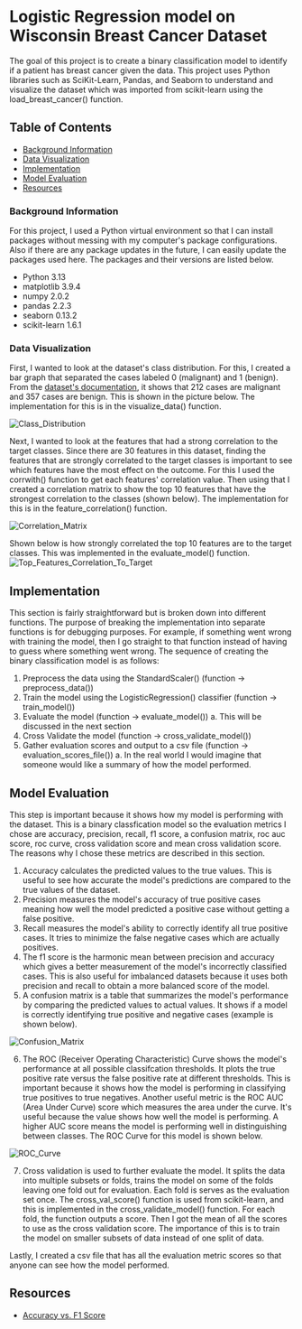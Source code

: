 # Logistic Regression model on Wisconsin Breast Cancer Dataset

The goal of this project is to create a binary classification model to identify if a patient has breast cancer given the data.
This project uses Python libraries such as SciKit-Learn, Pandas, and Seaborn to understand and visualize the dataset which was imported
from scikit-learn using the load_breast_cancer() function.

## Table of Contents

* [Background Information](#background-information)
* [Data Visualization](#data-visualization)
* [Implementation](#implementation)
* [Model Evaluation](#model-evaluation)
* [Resources](#resources)

### Background Information

For this project, I used a Python virtual environment so that I can install packages without messing with my computer's package configurations. Also if there are any package updates in the future, I can easily update the packages used here. The packages and their versions are listed below. 

- Python 3.13
- matplotlib 3.9.4
- numpy 2.0.2
- pandas 2.2.3
- seaborn 0.13.2
- scikit-learn 1.6.1

### Data Visualization

First, I wanted to look at the dataset's class distribution. For this, I created a bar graph that separated the cases labeled 0 (malignant) and 1 (benign). From the [dataset's documentation](https://scikit-learn.org/stable/modules/generated/sklearn.datasets.load_breast_cancer.html), it shows that 212 cases are malignant and 357 cases are benign. This is shown in the picture below. The implementation for this is in the visualize_data() function.

![Class_Distribution](https://github.com/user-attachments/assets/2056094f-50ff-441b-aafd-2a4f5ea0437d)

Next, I wanted to look at the features that had a strong correlation to the target classes. Since there are 30 features in this dataset, finding the features that are strongly correlated to the target classes is important to see which features have the most effect on the outcome. For this I used the corrwith() function to get each features' correlation value. Then using that I created a correlation matrix to show the top 10 features that have the strongest correlation to the classes (shown below). The implementation for this is in the feature_correlation() function.

![Correlation_Matrix](https://github.com/user-attachments/assets/883a37cf-5d3c-41c6-812b-9ed02eb56c04)


Shown below is how strongly correlated the top 10 features are to the target classes. This was implemented in the evaluate_model() function.
![Top_Features_Correlation_To_Target](https://github.com/user-attachments/assets/732a24e5-5b47-4853-9da6-76787937d81b)


## Implementation

This section is fairly straightforward but is broken down into different functions. The purpose of breaking the implementation into separate functions is for debugging purposes. For example, if something went wrong with training the model, then I go straight to that function instead of having to guess where something went wrong. The sequence of creating the binary classification model is as follows:

1. Preprocess the data using the StandardScaler() (function -> preprocess_data())
2. Train the model using the LogisticRegression() classifier (function -> train_model())
3. Evaluate the model (function -> evaluate_model())
   a. This will be discussed in the next section
4. Cross Validate the model (function -> cross_validate_model())
5. Gather evaluation scores and output to a csv file (function -> evaluation_scores_file())
   a. In the real world I would imagine that someone would like a summary of how the model performed.

## Model Evaluation

This step is important because it shows how my model is performing with the dataset. This is a binary classfication model so the evaluation metrics I chose are accuracy, precision, recall, f1 score, a confusion matrix, roc auc score, roc curve, cross validation score and mean cross validation score. The reasons why I chose these metrics are described in this section.

1. Accuracy calculates the predicted values to the true values. This is useful to see how accurate the model's predictions are compared to the true values of the dataset.
2. Precision measures the model's accuracy of true positive cases meaning how well the model predicted a positive case without getting a false positive.
3. Recall measures the model's ability to correctly identify all true positive cases. It tries to minimize the false negative cases which are actually positives.
4. The f1 score is the harmonic mean between precision and accuracy which gives a better measurement of the model's incorrectly classified cases. This is also useful for imbalanced datasets because it uses both precision and recall to obtain a more balanced score of the model.
5. A confusion matrix is a table that summarizes the model's performance by comparing the predicted values to actual values. It shows if a model is correctly identifying true positive and negative cases (example is shown below).

![Confusion_Matrix](https://github.com/user-attachments/assets/5387faa7-19ec-40cd-93d5-42c00d8022a0)

6. The ROC (Receiver Operating Characteristic) Curve shows the model's performance at all possible classifcation thresholds. It plots the true positive rate versus the false positive rate at different thresholds. This is important because it shows how the model is performing in classifying true positives to true negatives. Another useful metric is the ROC AUC (Area Under Curve) score which measures the area under the curve. It's useful because the value shows how well the model is performing. A higher AUC score means the model is performing well in distinguishing between classes. The ROC Curve for this model is shown below.

![ROC_Curve](https://github.com/user-attachments/assets/246ea72e-a5a4-456f-8b99-899f540c268d)

7. Cross validation is used to further evaluate the model. It splits the data into multiple subsets or folds, trains the model on some of the folds leaving one fold out for evaluation. Each fold is serves as the evaluation set once. The cross_val_score() function is used from scikit-learn, and this is implemented in the cross_validate_model() function. For each fold, the function outputs a score. Then I got the mean of all the scores to use as the cross validation score. The importance of this is to train the model on smaller subsets of data instead of one split of data.

Lastly, I created a csv file that has all the evaluation metric scores so that anyone can see how the model performed.

## Resources

- [Accuracy vs. F1 Score](https://medium.com/analytics-vidhya/accuracy-vs-f1-score-6258237beca2)








